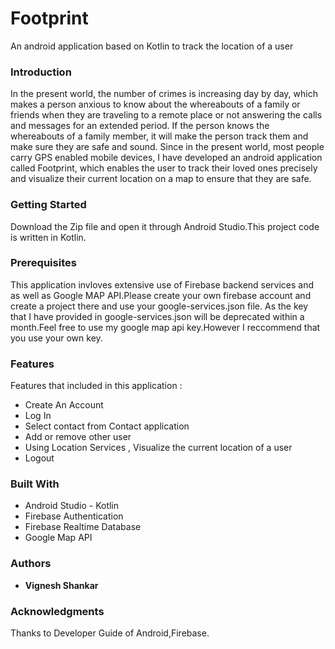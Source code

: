 # Footprint
An android application based on Kotlin to track the location of a user


### Introduction
In the present world, the number of crimes is increasing day by day, which makes a person anxious to know about the whereabouts of a 
family or friends when they are traveling to a remote place or not answering the calls and messages for an extended period.
If the person knows the whereabouts of a family member, it will make the person track them and make sure they are safe and sound. 
Since in the present world, most people carry GPS enabled mobile devices, I have developed an android application called Footprint, 
which enables the user to track their loved ones precisely and visualize their current location on a map to ensure that they are safe.


### Getting Started
Download the Zip file and open it through Android Studio.This project code is written in Kotlin.

### Prerequisites

This application invloves extensive use of Firebase backend services and as well as Google MAP API.Please create your own 
firebase account and create a project there and use your google-services.json file. As the key that I have provided in google-services.json
will be deprecated within a month.Feel free to use my google map api key.However I reccommend that you use your own key.



### Features

Features that included in this application :

* Create An Account
* Log In
* Select contact from Contact application
* Add or remove other user
* Using Location Services , Visualize the current location of a user
* Logout



### Built With

* Android Studio - Kotlin
* Firebase Authentication
* Firebase Realtime Database
* Google Map API



### Authors

* **Vignesh Shankar** 



### Acknowledgments

Thanks to Developer Guide of Android,Firebase.
